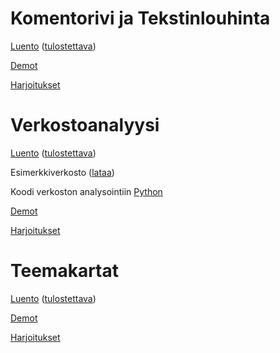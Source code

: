 # Komentorivi ja Tekstinlouhinta

[Luento](./13-komentorivi/13-komentorivi.html) ([tulostettava](./13-komentorivi/13-komentorivi_print.html))

[Demot](./13-komentorivi/demot.md)

[Harjoitukset](./13-komentorivi/harjoitukset.md)

# Verkostoanalyysi

[Luento](./14-verkostoanalyysi/14-verkostoanalyysi.html) ([tulostettava](./14-verkostoanalyysi/14-verkostoanalyysi_print.html))

Esimerkkiverkosto ([lataa](./14-verkostoanalyysi/data/verkosto.csv))

Koodi verkoston analysointiin [Python](./14-verkostoanalyysi/koodit.md)

[Demot](./14-verkostoanalyysi/demot.md)

[Harjoitukset](./14-verkostoanalyysi/harjoitukset.md)

# Teemakartat

[Luento](./15-teemakartat/15-teemakartat.html) ([tulostettava](./15-teemakartat/15-teemakartat_print.html))

[Demot](./15-teemakartat/demot.md)

[Harjoitukset](./15-teemakartat/harjoitukset.md)
